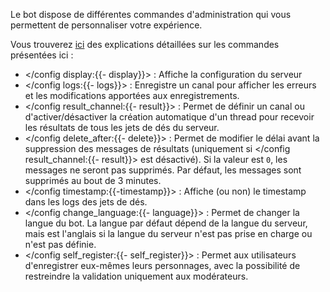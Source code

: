 Le bot dispose de différentes commandes d'administration qui vous permettent de personnaliser votre expérience.

Vous trouverez [ici](<https://dicelette.github.io/docs/config>) des explications détaillées sur les commandes présentées ici :
- </config display:{{- display}}> : Affiche la configuration du serveur
- </config logs:{{- logs}}> : Enregistre un canal pour afficher les erreurs et les modifications apportées aux enregistrements.
- </config result_channel:{{- result}}> : Permet de définir un canal ou d'activer/désactiver la création automatique d'un thread pour recevoir les résultats de tous les jets de dés du serveur.
- </config delete_after:{{- delete}}> : Permet de modifier le délai avant la suppression des messages de résultats (uniquement si </config result_channel:{{- result}}> est désactivé). Si la valeur est `0`, les messages ne seront pas supprimés. Par défaut, les messages sont supprimés au bout de 3 minutes.
- </config timestamp:{{-timestamp}}> : Affiche (ou non) le timestamp dans les logs des jets de dés.
- </config change_language:{{- language}}> : Permet de changer la langue du bot. La langue par défaut dépend de la langue du serveur, mais est l'anglais si la langue du serveur n'est pas prise en charge ou n'est pas définie.
- </config self_register:{{- self_register}}> : Permet aux utilisateurs d'enregistrer eux-mêmes leurs personnages, avec la possibilité de restreindre la validation uniquement aux modérateurs.